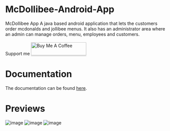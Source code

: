 # McDollibee-Android-App
McDollibee App
A java based android application that lets the customers order mcdonalds and jollibee menus.
It also has an administrator area where an admin can manage orders, menu, employees and customers.
<br>
<br>
Support me
<a href="https://www.buymeacoffee.com/kethtacatani" target="_blank"><img src="https://www.buymeacoffee.com/assets/img/custom_images/orange_img.png" alt="Buy Me A Coffee" style="height: 41px !important;width: 174px !important;box-shadow: 0px 3px 2px 0px rgba(190, 190, 190, 0.5) !important;-webkit-box-shadow: 0px 3px 2px 0px rgba(190, 190, 190, 0.5) !important;" ></a>
# Documentation
The documentation can be found [here](https://docs.google.com/presentation/d/1f12aKTSbKyA6l-HHQ7adhffnPfh-QOms/edit?usp=share_link&ouid=114612932211934293825&rtpof=true&sd=true).
# Previews
![image](https://user-images.githubusercontent.com/115775088/214524196-812cd473-5954-4c4b-8ee4-20f3769d740a.png)
![image](https://user-images.githubusercontent.com/115775088/214524217-422f122e-333f-4fa6-95d7-6f84f190d42f.png)
![image](https://user-images.githubusercontent.com/115775088/214524241-dd601430-393e-447f-8eb2-f3e4b6ea78af.png)

